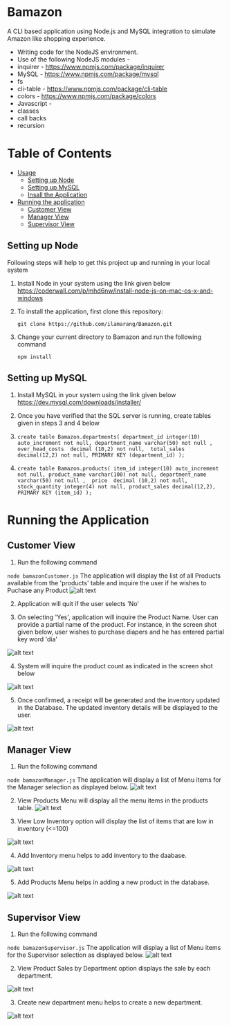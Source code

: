 # Bamazon
A CLI based application using Node.js and MySQL integration to simulate Amazon like shopping experience.

* Writing code for the NodeJS environment.
* Use of the following NodeJS modules - 
 * inquirer - <https://www.npmjs.com/package/inquirer>
 * MySQL - <https://www.npmjs.com/package/mysql>
 * fs
 * cli-table - <https://www.npmjs.com/package/cli-table>
 * colors - <https://www.npmjs.com/package/colors>
* Javascript - 
 * classes
 * call backs
 * recursion

# Table of Contents
* [Usage](#usage)
  * [Setting up Node](#setting-up-node)
  * [Setting up MySQL](#setting-up-mysql)
  * [Insall the Application](#install-the-application)
* [Running the application](#running-the-application)
  * [Customer View](#customer-view)
  * [Manager View](#manager-view)
  * [Supervisor View](#supervisor-view)
  
## Setting up Node
Following steps will help to get this project up and running in your local system
1. Install Node in your system using the link given below 
https://coderwall.com/p/mhd6nw/install-node-js-on-mac-os-x-and-windows
2. To install the application, first clone this repository:
 
    `git clone https://github.com/ilamarang/Bamazon.git`
3. Change your current directory to Bamazon and run the following command

  	`npm install`
               
## Setting up MySQL
1. Install MySQL in your system using the link given below
https://dev.mysql.com/downloads/installer/
2. Once you have verified that the SQL server is running, create tables given in steps 3 and 4 below
3. `create table Bamazon.departments(
department_id integer(10) auto_increment not null,
department_name varchar(50) not null , 
over_head_costs  decimal (10,2) not null, 
total_sales decimal(12,2) not null,
PRIMARY KEY (department_id)
);`

4. `create table Bamazon.products(
item_id integer(10) auto_increment not null,
product_name varchar(100) not null,
department_name varchar(50) not null , 
price  decimal (10,2) not null, 
stock_quantity integer(4) not null,
product_sales decimal(12,2),
PRIMARY KEY (item_id)
);`


# Running the Application

## Customer View
1. Run the following command

`node bamazonCustomer.js`
The application will display the list of all Products available from the 'products' table and inquire the user if he wishes to Puchase any Product
![alt text](https://github.com/ilamarang/Bamazon/blob/master/images/Bamazon_Customer_Initial_View.png)

2. Application will quit if the user selects 'No'

3. On selecting 'Yes', application will inquire the Product Name. User can provide a partial name of the product. For instance, in the screen shot given below, user wishes to purchase diapers and he has entered partial key word 'dia'

![alt text](https://github.com/ilamarang/Bamazon/blob/master/images/Bamazon_Customer_InquireProductName.png)

4. System will inquire the product count as indicated in the screen shot below 

![alt text](https://github.com/ilamarang/Bamazon/blob/master/images/Bamazon_Customer_InquireProductCount.png)

5. Once confirmed, a receipt will be generated and the inventory updated in the Database. The updated inventory details will be displayed to the user.

![alt text](https://github.com/ilamarang/Bamazon/blob/master/images/Bamazon_Customer_Receipt.png)


## Manager View
1. Run the following command

`node bamazonManager.js`
The application will display a list of Menu items for the Manager selection as displayed below.
![alt text](https://github.com/ilamarang/Bamazon/blob/master/images/ManagerView_InitialInquiry.png) 

2. View Products Menu will display all the menu items in the products table.
![alt text](https://github.com/ilamarang/Bamazon/blob/master/images/ManagerView_ViewProducts.png)

3. View Low Inventory option will display the list of items that are low in inventory (<=100)

![alt text](https://github.com/ilamarang/Bamazon/blob/master/images/ManagerView_LowInventory.png)

4. Add Inventory menu helps to add inventory to the daabase.

![alt text](https://github.com/ilamarang/Bamazon/blob/master/images/ManagerView_AddInventory.png)

5. Add Products Menu helps in adding a new product in the database.

![alt text](https://github.com/ilamarang/Bamazon/blob/master/images/ManagerView_AddProduct.png)



## Supervisor View
1. Run the following command

`node bamazonSupervisor.js`
The application will display a list of Menu items for the Supervisor selection as displayed below.
![alt text](https://github.com/ilamarang/Bamazon/blob/master/images/Supervisor_Menu.png) 

2. View Product Sales by Department option displays the sale by each department.

![alt text](https://github.com/ilamarang/Bamazon/blob/master/images/Supervisor_DepartmentView.png)

3. Create new department menu helps to create a new department.

![alt text](https://github.com/ilamarang/Bamazon/blob/master/images/Supervisor_AddNew_Department.png)
